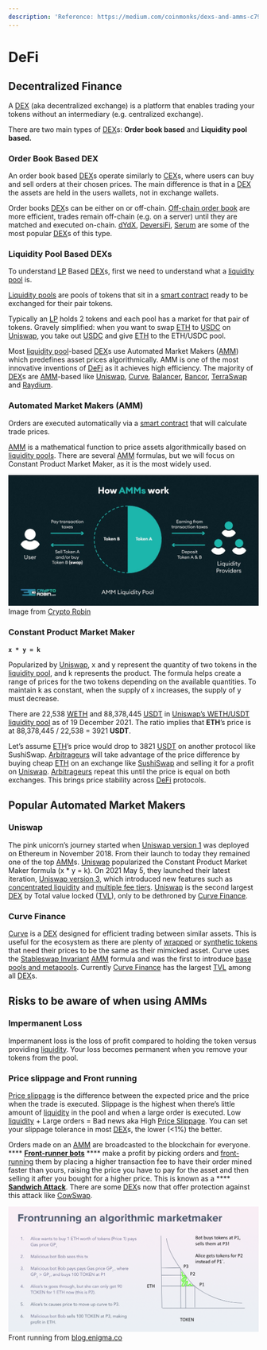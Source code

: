```yaml
---
description: 'Reference: https://medium.com/coinmonks/dexs-and-amms-c79bce065703'
---
```


# DeFi

## Decentralized Finance

A [DEX](https://www.coinbase.com/learn/crypto-basics/what-is-a-dex) (aka decentralized exchange) is a platform that enables trading your tokens without an intermediary (e.g. centralized exchange).

There are two main types of [DEX](https://www.coinbase.com/learn/crypto-basics/what-is-a-dex)s: **Order book based** and **Liquidity pool based.**

### Order Book Based DEX <a href="#881e" id="881e"></a>

An order book based [DEX](https://www.coinbase.com/learn/crypto-basics/what-is-a-dex)s operate similarly to [CEX](https://coinmarketcap.com/alexandria/glossary/centralized-exchange-cex%C3%BA%C5%B1)s, where users can buy and sell orders at their chosen prices. The main difference is that in a [DEX](https://www.coinbase.com/learn/crypto-basics/what-is-a-dex) the assets are held in the users wallets, not in exchange wallets.

Order books [DEX](https://www.coinbase.com/learn/crypto-basics/what-is-a-dex)s can be either on or off-chain. [Off-chain order book](https://www.argent.xyz/learn/what-are-off-chain-order-book-dexs/) are more efficient, trades remain off-chain (e.g. on a server) until they are matched and executed on-chain. [dYdX](https://dydx.exchange), [DeversiFi](https://deversifi.com), [Serum](https://www.projectserum.com) are some of the most popular [DEX](https://www.coinbase.com/learn/crypto-basics/what-is-a-dex)s of this type.

### Liquidity Pool Based DEXs <a href="#8e23" id="8e23"></a>

To understand [LP](https://www.gemini.com/cryptopedia/what-is-a-liquidity-pool-crypto-market-liquidity) Based [DEX](https://www.coinbase.com/learn/crypto-basics/what-is-a-dex)s, first we need to understand what a [liquidity pool](https://www.gemini.com/cryptopedia/what-is-a-liquidity-pool-crypto-market-liquidity) is.

[Liquidity pools](https://www.gemini.com/cryptopedia/what-is-a-liquidity-pool-crypto-market-liquidity) are pools of tokens that sit in a [smart contract](https://www.investopedia.com/terms/s/smart-contracts.asp) ready to be exchanged for their pair tokens.

Typically an [LP](https://www.gemini.com/cryptopedia/what-is-a-liquidity-pool-crypto-market-liquidity) holds 2 tokens and each pool has a market for that pair of tokens. Gravely simplified: when you want to swap [ETH](https://ethereum.org/en/eth/) to [USDC](https://coinmarketcap.com/hu/currencies/usd-coin/) on [Uniswap](https://app.uniswap.org/#/swap), you take out [USDC](https://coinmarketcap.com/hu/currencies/usd-coin/) and give [ETH](https://ethereum.org/en/eth/) to the ETH/USDC pool.

Most [liquidity pool](https://www.gemini.com/cryptopedia/what-is-a-liquidity-pool-crypto-market-liquidity)-based [DEX](https://www.coinbase.com/learn/crypto-basics/what-is-a-dex)s use Automated Market Makers ([AMM](https://medium.com/balancer-protocol/what-is-an-automated-market-maker-amm-588954fc5ff7)) which predefines asset prices algorithmically. AMM is one of the most innovative inventions of [DeFi](https://www.coindesk.com/learn/what-is-defi/) as it achieves high efficiency. The majority of [DEX](https://www.coinbase.com/learn/crypto-basics/what-is-a-dex)s are [AMM](https://medium.com/balancer-protocol/what-is-an-automated-market-maker-amm-588954fc5ff7)-based like [Uniswap](https://app.uniswap.org/#/swap), [Curve](https://curve.fi), [Balancer](https://app.balancer.fi/#/), [Bancor](https://www.bancor.network), [TerraSwap](https://app.terraswap.io) and [Raydium](https://raydium.io).

### Automated Market Makers (AMM) <a href="#0d7a" id="0d7a"></a>

Orders are executed automatically via a [smart contract](https://www.investopedia.com/terms/s/smart-contracts.asp) that will calculate trade prices.

[AMM](https://medium.com/balancer-protocol/what-is-an-automated-market-maker-amm-588954fc5ff7) is a mathematical function to price assets algorithmically based on [liquidity pools](https://www.gemini.com/cryptopedia/what-is-a-liquidity-pool-crypto-market-liquidity). There are several [AMM](https://medium.com/balancer-protocol/what-is-an-automated-market-maker-amm-588954fc5ff7) formulas, but we will focus on Constant Product Market Maker, as it is the most widely used.

![](<.gitbook/assets/imagem (6) (1) (1).png>)Image from [Crypto Robin](https://cryptorobin.com)

### Constant Product Market Maker <a href="#744f" id="744f"></a>

**`x * y = k`**

Popularized by [Uniswap](https://app.uniswap.org/#/swap), x and y represent the quantity of two tokens in the [liquidity pool](https://www.gemini.com/cryptopedia/what-is-a-liquidity-pool-crypto-market-liquidity), and k represents the product. The formula helps create a range of prices for the two tokens depending on the available quantities. To maintain k as constant, when the supply of x increases, the supply of y must decrease.

There are 22,538 [WETH](https://weth.io) and 88,378,445 [USDT](https://coinmarketcap.com/hu/currencies/tether/) in [Uniswap’s WETH/USDT liquidity pool](https://pools.fyi/#/returns/0x0d4a11d5eeaac28ec3f61d100daf4d40471f1852) as of 19 December 2021. The ratio implies that **ETH**’s price is at 88,378,445 / 22,538 = 3921 **USDT**.

Let’s assume [ETH](https://ethereum.org/en/eth/)’s price would drop to 3821 [USDT](https://coinmarketcap.com/hu/currencies/tether/) on another protocol like SushiSwap. [Arbitrageurs](https://www.investopedia.com/terms/a/arbitrageur.asp) will take advantage of the price difference by buying cheap [ETH](https://ethereum.org/en/eth/) on an exchange like [SushiSwap](https://app.sushi.com/swap) and selling it for a profit on [Uniswap](https://pools.fyi/#/returns/0x0d4a11d5eeaac28ec3f61d100daf4d40471f1852). [Arbitrageurs](https://www.investopedia.com/terms/a/arbitrageur.asp) repeat this until the price is equal on both exchanges. This brings price stability across [DeFi](https://www.coindesk.com/learn/what-is-defi/) protocols.

## Popular Automated Market Makers <a href="#0cc6" id="0cc6"></a>

### Uniswap <a href="#df39" id="df39"></a>

The pink unicorn’s journey started when [Uniswap version 1](https://docs.uniswap.org/protocol/V1/introduction) was deployed on Ethereum in November 2018. From their launch to today they remained one of the top [AMM](https://medium.com/balancer-protocol/what-is-an-automated-market-maker-amm-588954fc5ff7)s. [Uniswap](https://pools.fyi/#/returns/0x0d4a11d5eeaac28ec3f61d100daf4d40471f1852) popularized the Constant Product Market Maker formula (x \* y = k). On 2021 May 5, they launched their latest iteration, [Uniswap version 3](https://www.youtube.com/watch?v=Ehm-OYBmlPM), which introduced new features such as [concentrated liquidity](https://docs.uniswap.org/protocol/concepts/V3-overview/concentrated-liquidity) and [multiple fee tiers](https://help.uniswap.org/en/articles/5391541-provide-liquidity-on-uniswap-v3). [Uniswap](https://pools.fyi/#/returns/0x0d4a11d5eeaac28ec3f61d100daf4d40471f1852) is the second largest [DEX](https://cointelegraph.com/defi-101/what-are-decentralized-exchanges-and-how-do-dexs-work) by Total value locked ([TVL](https://coinmarketcap.com/alexandria/glossary/total-value-locked-tvl)), only to be dethroned by [Curve Finance](https://curve.fi).

### Curve Finance <a href="#f25b" id="f25b"></a>

[Curve](https://curve.fi) is a [DEX](https://www.coinbase.com/learn/crypto-basics/what-is-a-dex) designed for efficient trading between similar assets. This is useful for the ecosystem as there are plenty of [wrapped](https://academy.binance.com/en/articles/what-are-wrapped-tokens) or [synthetic tokens](https://docs.umaproject.org/synthetic-tokens/what-are-synthetic-assets) that need their prices to be the same as their mimicked asset. Curve uses the [Stableswap Invariant](https://curve.readthedocs.io/exchange-overview.html) [AMM](https://medium.com/balancer-protocol/what-is-an-automated-market-maker-amm-588954fc5ff7) formula and was the first to introduce [base pools and metapools](https://resources.curve.fi/faq/base-and-metapools). Currently [Curve Finance](https://curve.fi) has the largest [TVL](https://coinmarketcap.com/alexandria/glossary/total-value-locked-tvl) among all [DEX](https://www.coinbase.com/learn/crypto-basics/what-is-a-dex)s.

## Risks to be aware of when using AMMs <a href="#07db" id="07db"></a>

### Impermanent Loss <a href="#c981" id="c981"></a>

Impermanent loss is the loss of profit compared to holding the token versus providing [liquidity](https://www.investopedia.com/terms/l/liquidity.asp). Your loss becomes permanent when you remove your tokens from the pool.

### Price slippage and Front running <a href="#c9db" id="c9db"></a>

[Price slippage](https://www.angelone.in/knowledge-center/online-share-trading/slippage-trading) is the difference between the expected price and the price when the trade is executed. Slippage is the highest when there’s little amount of [liquidity](https://www.investopedia.com/terms/l/liquidity.asp) in the pool and when a large order is executed. Low [liquidity](https://www.investopedia.com/terms/l/liquidity.asp) + Large orders = Bad news aka High [Price Slippage](https://www.angelone.in/knowledge-center/online-share-trading/slippage-trading). You can set your slippage tolerance in most [DEX](https://www.coinbase.com/learn/crypto-basics/what-is-a-dex)s, the lower (<1%) the better.

Orders made on an [AMM](https://medium.com/balancer-protocol/what-is-an-automated-market-maker-amm-588954fc5ff7) are broadcasted to the blockchain for everyone. **** [**Front-runner bots**](https://www.paradigm.xyz/2020/08/ethereum-is-a-dark-forest) **** make a profit by picking orders and [front-running](https://www.youtube.com/watch?v=UZ-NNd6yjFM) them by placing a higher transaction fee to have their order mined faster than yours, raising the price you have to pay for the asset and then selling it after you bought for a higher price. This is known as a **** [**Sandwich Attack**](https://coinmarketcap.com/alexandria/article/what-are-sandwich-attacks-in-defi-and-how-can-you-avoid-them). There are some [DEX](https://www.coinbase.com/learn/crypto-basics/what-is-a-dex)s now that offer protection against this attack like [CowSwap](https://cowswap.exchange/#/swap).

![](<.gitbook/assets/imagem (2) (1).png>)Front running from [blog.enigma.co](https://blog.enigma.co/preventing-dex-front-running-with-enigma-df3f0b5b9e78)


